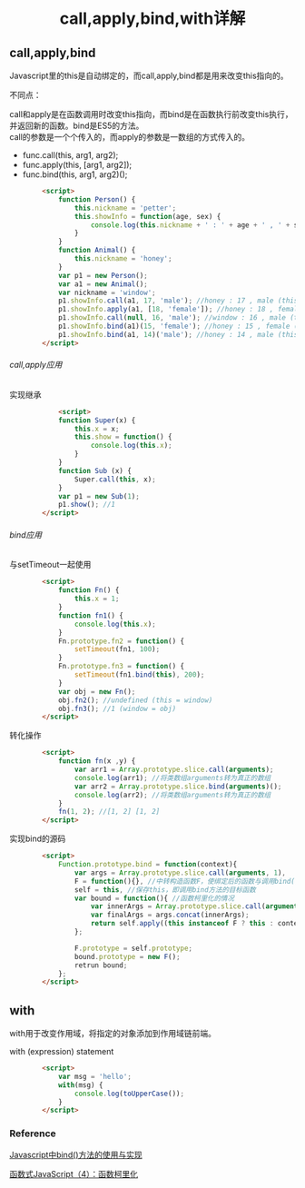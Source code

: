 <h1 align="center"> call,apply,bind,with详解</h1>

call,apply,bind
-

Javascript里的this是自动绑定的，而call,apply,bind都是用来改变this指向的。

不同点：

call和apply是在函数调用时改变this指向，而bind是在函数执行前改变this执行，并返回新的函数。bind是ES5的方法。  
call的参数是一个个传入的，而apply的参数是一数组的方式传入的。

- func.call(this, arg1, arg2);
- func.apply(this, [arg1, arg2]);
- func.bind(this, arg1, arg2)();

```html
		<script>
			function Person() {
				this.nickname = 'petter';
				this.showInfo = function(age, sex) {
					console.log(this.nickname + ' : ' + age + ' , ' + sex);
				}
			}
			function Animal() {
				this.nickname = 'honey';
			}
			var p1 = new Person();
			var a1 = new Animal();
			var nickname = 'window';
			p1.showInfo.call(a1, 17, 'male'); //honey : 17 , male (this = a1)
			p1.showInfo.apply(a1, [18, 'female']); //honey : 18 , female (this = a1)
			p1.showInfo.call(null, 16, 'male'); //window : 16 , male (this = window)
			p1.showInfo.bind(a1)(15, 'female'); //honey : 15 , female (this = a1)
			p1.showInfo.bind(a1, 14)('male'); //honey : 14 , male (this = a1，偏函数，函数柯里化)
		</script>
```

###### call,apply应用

实现继承

```html
			<script>
			function Super(x) {
				this.x = x;
				this.show = function() {
					console.log(this.x);
				}
			}
			function Sub (x) {
				Super.call(this, x);
			}
			var p1 = new Sub(1);
			p1.show(); //1
		</script>

```

###### bind应用

与setTimeout一起使用

```html
		<script>
			function Fn() {
				this.x = 1;
			}
			function fn1() {
				console.log(this.x);
			}
			Fn.prototype.fn2 = function() {
				setTimeout(fn1, 100);
			}
			Fn.prototype.fn3 = function() {
				setTimeout(fn1.bind(this), 200);
			}
			var obj = new Fn();
			obj.fn2(); //undefined (this = window)
			obj.fn3(); //1 (window = obj)
		</script>
```

转化操作

```html
		<script>
			function fn(x ,y) {
				var arr1 = Array.prototype.slice.call(arguments);
				console.log(arr1); //将类数组arguments转为真正的数组
				var arr2 = Array.prototype.slice.bind(arguments)();
				console.log(arr2); //将类数组arguments转为真正的数组
			}
			fn(1, 2); //[1, 2] [1, 2]
		</script>
```

实现bind的源码

```html
		<script>
			Function.prototype.bind = function(context){
				var args = Array.prototype.slice.call(arguments, 1),
				F = function(){}, //中转构造函数F，使绑定后的函数与调用bind()的函数处于同一原型链上
				self = this, //保存this，即调用bind方法的目标函数
				var bound = function(){ //函数柯里化的情况
					var innerArgs = Array.prototype.slice.call(arguments);
					var finalArgs = args.concat(innerArgs);
					return self.apply((this instanceof F ? this : context), finalArgs);
				};

				F.prototype = self.prototype;
				bound.prototype = new F();
				retrun bound;
			};
		</script>
```

with
-

with用于改变作用域，将指定的对象添加到作用域链前端。

with (expression) statement

```html
		<script>
			var msg = 'hello';
			with(msg) {
				console.log(toUpperCase());
			}
		</script>
```


### Reference

<a href="https://segmentfault.com/a/1190000002662251">Javascript中bind()方法的使用与实现</a>

<a href="http://blog.jobbole.com/77956/">函数式JavaScript（4）：函数柯里化</a>
